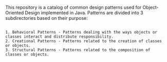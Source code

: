 This repository is a catalog of common design patterns used for Object-Oriented Design implemented in Java. Patterns are divided into 3 subdirectories based on their purpose:
##
    1. Behavioral Patterns - Patterns dealing with the ways objects or classes interact and distribute responsibility.
    2. Creational Patterns - Patterns related to the creation of classes or objects.
    3. Structural Patterns - Patterns related to the composition of classes or objects.
